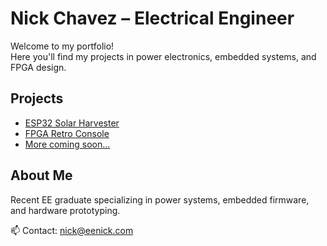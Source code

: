 # Nick Chavez – Electrical Engineer

Welcome to my portfolio!  
Here you'll find my projects in power electronics, embedded systems, and FPGA design.

## Projects
- [ESP32 Solar Harvester](https://github.com/eenick/esp32-solar-harvester)
- [FPGA Retro Console](https://github.com/eenick/fpga-retro-console)
- [More coming soon...](#)

## About Me
Recent EE graduate specializing in power systems, embedded firmware, and hardware prototyping.

📫 Contact: nick@eenick.com
